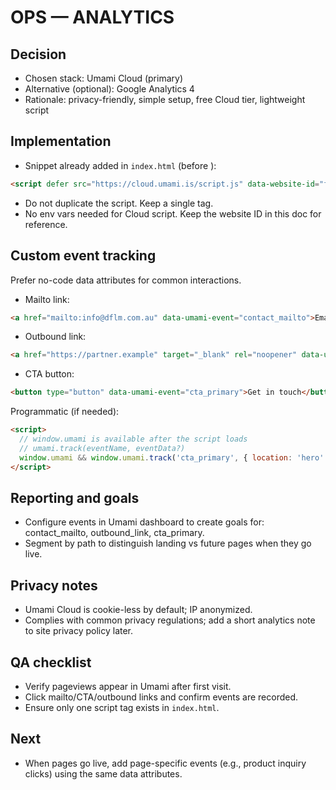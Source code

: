 # OPS — ANALYTICS

## Decision
- Chosen stack: Umami Cloud (primary)
- Alternative (optional): Google Analytics 4
- Rationale: privacy-friendly, simple setup, free Cloud tier, lightweight script

## Implementation
- Snippet already added in `index.html` (before </head>):

```html
<script defer src="https://cloud.umami.is/script.js" data-website-id="fb3c346e-f7bf-4ad7-a758-d4a60e1ea11d"></script>
```

- Do not duplicate the script. Keep a single tag.
- No env vars needed for Cloud script. Keep the website ID in this doc for reference.

## Custom event tracking
Prefer no-code data attributes for common interactions.

- Mailto link:
```html
<a href="mailto:info@dflm.com.au" data-umami-event="contact_mailto">Email us</a>
```

- Outbound link:
```html
<a href="https://partner.example" target="_blank" rel="noopener" data-umami-event="outbound_link" data-umami-event-url="https://partner.example">Partner site</a>
```

- CTA button:
```html
<button type="button" data-umami-event="cta_primary">Get in touch</button>
```

Programmatic (if needed):
```html
<script>
  // window.umami is available after the script loads
  // umami.track(eventName, eventData?)
  window.umami && window.umami.track('cta_primary', { location: 'hero' })
</script>
```

## Reporting and goals
- Configure events in Umami dashboard to create goals for: contact_mailto, outbound_link, cta_primary.
- Segment by path to distinguish landing vs future pages when they go live.

## Privacy notes
- Umami Cloud is cookie-less by default; IP anonymized.
- Complies with common privacy regulations; add a short analytics note to site privacy policy later.

## QA checklist
- Verify pageviews appear in Umami after first visit.
- Click mailto/CTA/outbound links and confirm events are recorded.
- Ensure only one script tag exists in `index.html`.

## Next
- When pages go live, add page-specific events (e.g., product inquiry clicks) using the same data attributes. 